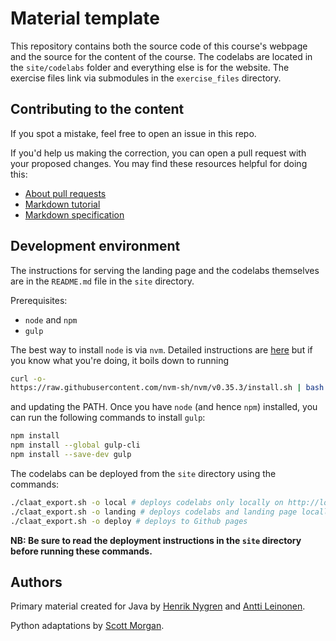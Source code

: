 # Material template

This repository contains both the source code of this course's webpage and the source for the content of the course. The codelabs are located in the `site/codelabs` folder and everything else is for the website. The exercise files link via submodules in the `exercise_files` directory.

## Contributing to the content

If you spot a mistake, feel free to open an issue in this repo.

If you'd help us making the correction, you can open a pull request with your proposed changes. You may find these resources helpful for doing this:

* [About pull requests](https://help.github.com/en/github/collaborating-with-issues-and-pull-requests/about-pull-requests)
* [Markdown tutorial](https://commonmark.org/help/tutorial/)
* [Markdown specification](https://spec.commonmark.org/current/)

## Development environment

The instructions for serving the landing page and the codelabs themselves are in the `README.md` file in the `site` directory. 

Prerequisites:
- `node` and `npm`
- `gulp`

The best way to install `node` is via `nvm`. Detailed instructions are [here](https://itnext.io/nvm-the-easiest-way-to-switch-node-js-environments-on-your-machine-in-a-flash-17babb7d5f1b) but if you know what you're doing, it boils down to running 

```bash
curl -o- 
https://raw.githubusercontent.com/nvm-sh/nvm/v0.35.3/install.sh | bash
```

and updating the PATH. Once you have `node` (and hence `npm`) installed, you can run the following commands to install `gulp`:

```bash
npm install
npm install --global gulp-cli
npm install --save-dev gulp
```

The codelabs can be deployed from the `site` directory using the commands:

```bash
./claat_export.sh -o local # deploys codelabs only locally on http://localhost:9090
./claat_export.sh -o landing # deploys codelabs and landing page locally on http://localhost:8000
./claat_export.sh -o deploy # deploys to Github pages
```

**NB: Be sure to read the deployment instructions in the `site` directory before running these commands.** 

## Authors

Primary material created for Java by [Henrik Nygren](https://github.com/nygrenh) and [Antti Leinonen](https://github.com/Redande). 

Python adaptations by [Scott Morgan](https://github.com/Scott3142).
